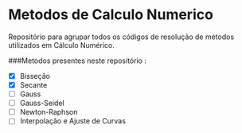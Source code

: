 # Metodos de Calculo Numerico
Repositório para agrupar todos os códigos de resolução de métodos utilizados em Cálculo Numérico.

###Metodos presentes neste repositório :
 - [x] Bisseção 
 - [x] Secante
 - [ ] Gauss
 - [ ] Gauss-Seidel
 - [ ] Newton-Raphson
 - [ ] Interpolação e Ajuste de Curvas
